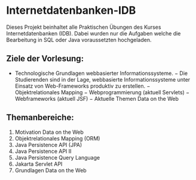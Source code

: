 # Internetdatenbanken-IDB

Dieses Projekt beinhaltet alle Praktischen Übungen des Kurses Internetdatenbanken (IDB). Dabei wurden nur die Aufgaben welche die Bearbeitung in SQL oder Java voraussetzten hochgeladen.

## Ziele der Vorlesung:
- Technologische Grundlagen webbasierter Informationssysteme.
− Die Studierenden sind in der Lage, webbasierte Informationssysteme unter Einsatz von Web-Frameworks produktiv zu erstellen.
− Objektrelationales Mapping
− Webprogrammierung (aktuell Servlets)
− Webframeworks (aktuell JSF)
− Aktuelle Themen Data on the Web

## Themanbereiche:
1. Motivation Data on the Web
2. Objektrelationales Mapping (ORM)
3. Java Persistence API (JPA)
4. Java Persistence API II
5. Java Persistence Query Language
6. Jakarta Servlet API
7. Grundlagen Data on the Web
